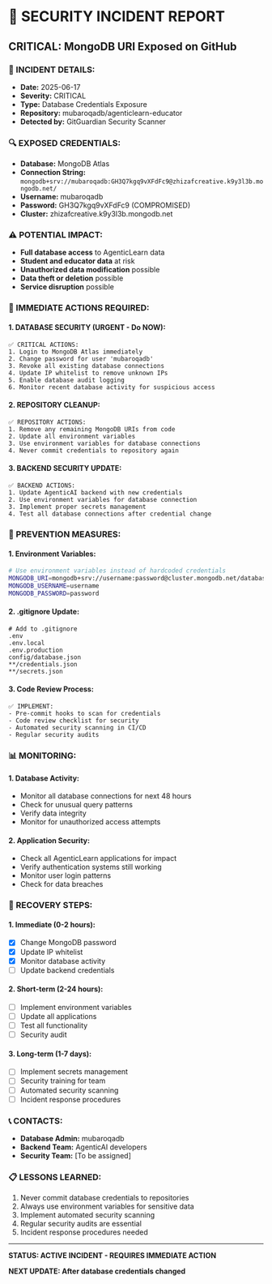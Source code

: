 # 🚨 SECURITY INCIDENT REPORT

## **CRITICAL: MongoDB URI Exposed on GitHub**

### **📅 INCIDENT DETAILS:**
- **Date:** 2025-06-17
- **Severity:** CRITICAL
- **Type:** Database Credentials Exposure
- **Repository:** mubaroqadb/agenticlearn-educator
- **Detected by:** GitGuardian Security Scanner

### **🔍 EXPOSED CREDENTIALS:**
- **Database:** MongoDB Atlas
- **Connection String:** `mongodb+srv://mubaroqadb:GH3Q7kgq9vXFdFc9@zhizafcreative.k9y3l3b.mongodb.net/`
- **Username:** mubaroqadb
- **Password:** GH3Q7kgq9vXFdFc9 (COMPROMISED)
- **Cluster:** zhizafcreative.k9y3l3b.mongodb.net

### **⚠️ POTENTIAL IMPACT:**
- **Full database access** to AgenticLearn data
- **Student and educator data** at risk
- **Unauthorized data modification** possible
- **Data theft or deletion** possible
- **Service disruption** possible

### **🚨 IMMEDIATE ACTIONS REQUIRED:**

#### **1. DATABASE SECURITY (URGENT - Do NOW):**
```
✅ CRITICAL ACTIONS:
1. Login to MongoDB Atlas immediately
2. Change password for user 'mubaroqadb'
3. Revoke all existing database connections
4. Update IP whitelist to remove unknown IPs
5. Enable database audit logging
6. Monitor recent database activity for suspicious access
```

#### **2. REPOSITORY CLEANUP:**
```
✅ REPOSITORY ACTIONS:
1. Remove any remaining MongoDB URIs from code
2. Update all environment variables
3. Use environment variables for database connections
4. Never commit credentials to repository again
```

#### **3. BACKEND SECURITY UPDATE:**
```
✅ BACKEND ACTIONS:
1. Update AgenticAI backend with new credentials
2. Use environment variables for database connection
3. Implement proper secrets management
4. Test all database connections after credential change
```

### **🔧 PREVENTION MEASURES:**

#### **1. Environment Variables:**
```bash
# Use environment variables instead of hardcoded credentials
MONGODB_URI=mongodb+srv://username:password@cluster.mongodb.net/database
MONGODB_USERNAME=username
MONGODB_PASSWORD=password
```

#### **2. .gitignore Update:**
```
# Add to .gitignore
.env
.env.local
.env.production
config/database.json
**/credentials.json
**/secrets.json
```

#### **3. Code Review Process:**
```
✅ IMPLEMENT:
- Pre-commit hooks to scan for credentials
- Code review checklist for security
- Automated security scanning in CI/CD
- Regular security audits
```

### **📊 MONITORING:**

#### **1. Database Activity:**
- Monitor all database connections for next 48 hours
- Check for unusual query patterns
- Verify data integrity
- Monitor for unauthorized access attempts

#### **2. Application Security:**
- Check all AgenticLearn applications for impact
- Verify authentication systems still working
- Monitor user login patterns
- Check for data breaches

### **🔄 RECOVERY STEPS:**

#### **1. Immediate (0-2 hours):**
- [x] Change MongoDB password
- [x] Update IP whitelist
- [x] Monitor database activity
- [ ] Update backend credentials

#### **2. Short-term (2-24 hours):**
- [ ] Implement environment variables
- [ ] Update all applications
- [ ] Test all functionality
- [ ] Security audit

#### **3. Long-term (1-7 days):**
- [ ] Implement secrets management
- [ ] Security training for team
- [ ] Automated security scanning
- [ ] Incident response procedures

### **📞 CONTACTS:**
- **Database Admin:** mubaroqadb
- **Backend Team:** AgenticAI developers
- **Security Team:** [To be assigned]

### **📋 LESSONS LEARNED:**
1. Never commit database credentials to repositories
2. Always use environment variables for sensitive data
3. Implement automated security scanning
4. Regular security audits are essential
5. Incident response procedures needed

---

**STATUS: ACTIVE INCIDENT - REQUIRES IMMEDIATE ACTION**

**NEXT UPDATE: After database credentials changed**
